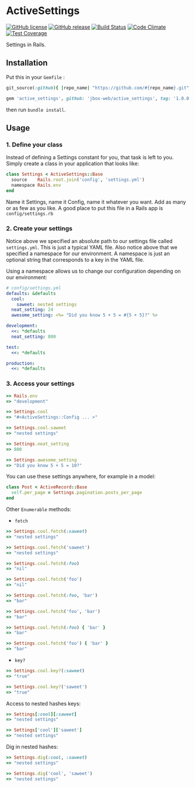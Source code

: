 # ActiveSettings

[![GitHub license](https://img.shields.io/github/license/jbox-web/active_settings.svg)](https://github.com/jbox-web/active_settings/blob/master/LICENSE)
[![GitHub release](https://img.shields.io/github/release/jbox-web/active_settings.svg)](https://github.com/jbox-web/active_settings/releases/latest)
[![Build Status](https://travis-ci.com/jbox-web/active_settings.svg?branch=master)](https://travis-ci.com/jbox-web/active_settings)
[![Code Climate](https://codeclimate.com/github/jbox-web/active_settings/badges/gpa.svg)](https://codeclimate.com/github/jbox-web/active_settings)
[![Test Coverage](https://codeclimate.com/github/jbox-web/active_settings/badges/coverage.svg)](https://codeclimate.com/github/jbox-web/active_settings/coverage)

Settings in Rails.

## Installation

Put this in your `Gemfile` :

```ruby
git_source(:github){ |repo_name| "https://github.com/#{repo_name}.git" }

gem 'active_settings', github: 'jbox-web/active_settings', tag: '1.0.0'
```

then run `bundle install`.


## Usage

### 1. Define your class

Instead of defining a Settings constant for you, that task is left to you. Simply create a class in your application
that looks like:

```ruby
class Settings < ActiveSettings::Base
  source    Rails.root.join('config', 'settings.yml')
  namespace Rails.env
end
```

Name it Settings, name it Config, name it whatever you want. Add as many or as few as you like. A good place to put
this file in a Rails app is `config/settings.rb`


### 2. Create your settings

Notice above we specified an absolute path to our settings file called `settings.yml`. This is just a typical YAML file.
Also notice above that we specified a namespace for our environment.  A namespace is just an optional string that corresponds
to a key in the YAML file.

Using a namespace allows us to change our configuration depending on our environment:

```yaml
# config/settings.yml
defaults: &defaults
  cool:
    saweet: nested settings
  neat_setting: 24
  awesome_setting: <%= "Did you know 5 + 5 = #{5 + 5}?" %>

development:
  <<: *defaults
  neat_setting: 800

test:
  <<: *defaults

production:
  <<: *defaults
```


### 3. Access your settings

```ruby
>> Rails.env
=> "development"

>> Settings.cool
=> "#<ActiveSettings::Config ... >"

>> Settings.cool.saweet
=> "nested settings"

>> Settings.neat_setting
=> 800

>> Settings.awesome_setting
=> "Did you know 5 + 5 = 10?"
```

You can use these settings anywhere, for example in a model:

```ruby
class Post < ActiveRecord::Base
  self.per_page = Settings.pagination.posts_per_page
end
```

Other `Enumerable` methods:

* `fetch`

```ruby
>> Settings.cool.fetch(:saweet)
=> "nested settings"

>> Settings.cool.fetch('saweet')
=> "nested settings"

>> Settings.cool.fetch(:foo)
=> "nil"

>> Settings.cool.fetch('foo')
=> "nil"

>> Settings.cool.fetch(:foo, 'bar')
=> "bar"

>> Settings.cool.fetch('foo', 'bar')
=> "bar"

>> Settings.cool.fetch(:foo) { 'bar' }
=> "bar"

>> Settings.cool.fetch('foo') { 'bar' }
=> "bar"
```

* `key?`

```ruby
>> Settings.cool.key?(:saweet)
=> "true"

>> Settings.cool.key?('saweet')
=> "true"
```

Access to nested hashes keys:

```ruby
>> Settings[:cool][:saweet]
=> "nested settings"

>> Settings['cool']['saweet']
=> "nested settings"
```

Dig in nested hashes:

```ruby
>> Settings.dig(:cool, :saweet)
=> "nested settings"

>> Settings.dig('cool', 'saweet')
=> "nested settings"
```
